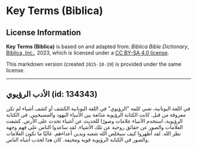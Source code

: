 # Key Terms (Biblica)

## License Information

**Key Terms (Biblica)** is based on and adapted from: _Biblica Bible Dictionary_, [Biblica, Inc.](https://www.biblica.com/), 2023, which is licensed under a [CC BY-SA 4.0 license](https://creativecommons.org/licenses/by-sa/4.0/legalcode.en).

This markdown version (created `2025-10-20`) is provided under the same license.



--------------------------------

## الأدب الرؤيوي (id: 134343)

في اللغة اليونانية، تعني كلمة "الرؤيوي" في اللغة اليونانية الكشف أو كشف أشياء لم تكن معروفة من قبل. كانت الكتابة الرؤيوية شائعة بين الأنبياء اليهود والمسيحيين. في الكتابة الرؤيوية، استخدم الأنبياء علامات وصورًا للحديث عن أشياء تحدث على الأرض. كشفت العلامات والصور عن حقائق روحية عن تلك الأشياء. لقد ساعدوا الناس على فهم وجهة نظر الله. لقد أظهروا كيف سيخلص الله شعبه ويدين أعداءهم. غالبًا ما تكون العلامات والصور في الكتابة الرؤيوية قوية ومخيفة. كان هذا لجذب انتباه الناس.


